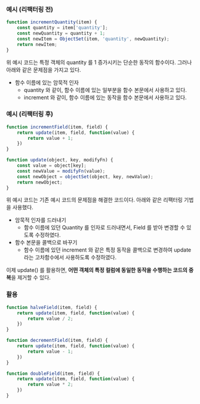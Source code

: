 ### 예시 (리팩터링 전)

```javascript
function incrementQuantity(item) {
	const quantity = item['quantity'];
	const newQuantity = quantity + 1;
	const newItem = ObjectSet(item, 'quantity', newQuantity);
	return newItem;
}
```

위 예시 코드는 특정 객체의 quantity 를 1 증가시키는 단순한 동작의 함수이다.
그러나 아래와 같은 문제점을 가지고 있다.

- 함수 이름에 있는 암묵적 인자
	- quantity 와 같이, 함수 이름에 있는 일부분을 함수 본문에서 사용하고 있다.
	- increment 와 같이, 함수 이름에 있는 동작을 함수 본문에서 사용하고 있다.

### 예시 (리팩터링 후)

```javascript
function incrementField(item, field) {
	return update(item, field, function(value) {
		return value + 1;
	})
}

function update(object, key, modifyFn) {
	const value = object[key];
	const newValue = modifyFn(value);
	const newObject = objectSet(object, key, newValue);
	return newObject;
}
```

위 예시 코드는 기존 예시 코드의 문제점을 해결한 코드이다.
아래와 같은 리팩터링 기법을 사용했다.

- 암묵적 인자를 드러내기
	- 함수 이름에 있던 Quantity 를 인자로 드러내면서, Field 를 받아 변경할 수 있도록 수정하였다.
- 함수 본문을 콜백으로 바꾸기
	- 함수 이름에 있던 increment 와 같은 특정 동작을 콜백으로 변경하여 update 라는 고차함수에서 사용하도록 수정하였다.

이제 update() 를 활용하면, **어떤 객체의 특정 컬럼에 동일한 동작을 수행하는 코드의 중복**을 제거할 수 있다.

### 활용

```javascript
function halveField(item, field) {
	return update(item, field, function(value) {
		return value / 2;
	})
}

function decrementField(item, field) {
	return update(item, field, function(value) {
		return value - 1;
	})
}

function doubleField(item, field) {
	return update(item, field, function(value) {
		return value * 2;
	})
}
```

